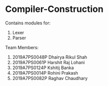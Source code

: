 # Compiler-Construction


Contains modules for:

1. Lexer
2. Parser

Team Members:

1. 2019A7PS0048P Dhairya Rikul Shah
2. 2019A7PS0061P Harshit Raj Lohani
3. 2019A7PS0124P Kshitij Banka
4. 2019A7PS0014P Rohini Prakash
5. 2019A7PS0082P Raghav Chaudhary
